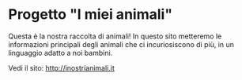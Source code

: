 # Progetto "I miei animali"

Questa è la nostra raccolta di animali! In questo sito metteremo le
informazioni principali degli animali che ci
incuriosiscono di più, in un linguaggio adatto a noi bambini.

Vedi il sito: http://inostrianimali.it
